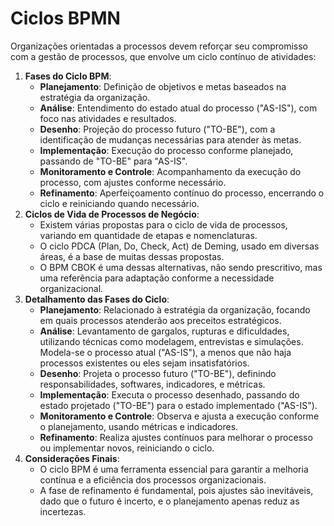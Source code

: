 # Ciclos BPMN

Organizações orientadas a processos devem reforçar seu compromisso com a gestão de processos, que envolve um ciclo contínuo de atividades:

1. **Fases do Ciclo BPM**:
    - **Planejamento**: Definição de objetivos e metas baseados na estratégia da organização.
    - **Análise**: Entendimento do estado atual do processo ("AS-IS"), com foco nas atividades e resultados.
    - **Desenho**: Projeção do processo futuro ("TO-BE"), com a identificação de mudanças necessárias para atender às metas.
    - **Implementação**: Execução do processo conforme planejado, passando de "TO-BE" para "AS-IS".
    - **Monitoramento e Controle**: Acompanhamento da execução do processo, com ajustes conforme necessário.
    - **Refinamento**: Aperfeiçoamento contínuo do processo, encerrando o ciclo e reiniciando quando necessário.
2. **Ciclos de Vida de Processos de Negócio**:
    - Existem várias propostas para o ciclo de vida de processos, variando em quantidade de etapas e nomenclaturas.
    - O ciclo PDCA (Plan, Do, Check, Act) de Deming, usado em diversas áreas, é a base de muitas dessas propostas.
    - O BPM CBOK é uma dessas alternativas, não sendo prescritivo, mas uma referência para adaptação conforme a necessidade organizacional.
3. **Detalhamento das Fases do Ciclo**:
    - **Planejamento**: Relacionado à estratégia da organização, focando em quais processos atenderão aos preceitos estratégicos.
    - **Análise**: Levantamento de gargalos, rupturas e dificuldades, utilizando técnicas como modelagem, entrevistas e simulações. Modela-se o processo atual ("AS-IS"), a menos que não haja processos existentes ou eles sejam insatisfatórios.
    - **Desenho**: Projeta o processo futuro ("TO-BE"), definindo responsabilidades, softwares, indicadores, e métricas.
    - **Implementação**: Executa o processo desenhado, passando do estado projetado ("TO-BE") para o estado implementado ("AS-IS").
    - **Monitoramento e Controle**: Observa e ajusta a execução conforme o planejamento, usando métricas e indicadores.
    - **Refinamento**: Realiza ajustes contínuos para melhorar o processo ou implementar novos, reiniciando o ciclo.
4. **Considerações Finais**:
    - O ciclo BPM é uma ferramenta essencial para garantir a melhoria contínua e a eficiência dos processos organizacionais.
    - A fase de refinamento é fundamental, pois ajustes são inevitáveis, dado que o futuro é incerto, e o planejamento apenas reduz as incertezas.